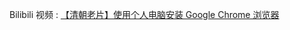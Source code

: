 Bilibili 视频 : [【清朝老片】使用个人电脑安装 Google Chrome 浏览器 ](https://www.bilibili.com/video/BV1br421F78b/?vd_source=43b219a073175b720d1c19580b051494)
